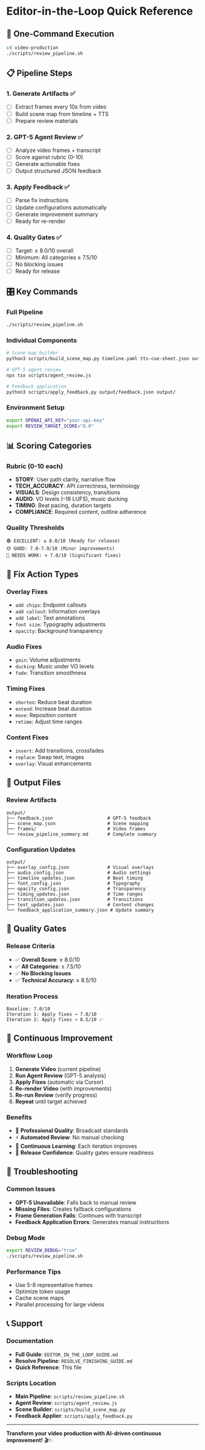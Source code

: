 # Editor-in-the-Loop Quick Reference

## 🚀 One-Command Execution
```bash
cd video-production
./scripts/review_pipeline.sh
```

## 📋 Pipeline Steps

### 1. **Generate Artifacts** ✅
- [ ] Extract frames every 10s from video
- [ ] Build scene map from timeline + TTS
- [ ] Prepare review materials

### 2. **GPT-5 Agent Review** ✅
- [ ] Analyze video frames + transcript
- [ ] Score against rubric (0-10)
- [ ] Generate actionable fixes
- [ ] Output structured JSON feedback

### 3. **Apply Feedback** ✅
- [ ] Parse fix instructions
- [ ] Update configurations automatically
- [ ] Generate improvement summary
- [ ] Ready for re-render

### 4. **Quality Gates** ✅
- [ ] Target: ≥ 8.0/10 overall
- [ ] Minimum: All categories ≥ 7.5/10
- [ ] No blocking issues
- [ ] Ready for release

## 🎛️ Key Commands

### **Full Pipeline**
```bash
./scripts/review_pipeline.sh
```

### **Individual Components**
```bash
# Scene map builder
python3 scripts/build_scene_map.py timeline.yaml tts-cue-sheet.json output/scene_map.json

# GPT-5 agent review
npx tsx scripts/agent_review.js

# Feedback application
python3 scripts/apply_feedback.py output/feedback.json output/
```

### **Environment Setup**
```bash
export OPENAI_API_KEY="your-api-key"
export REVIEW_TARGET_SCORE="8.0"
```

## 📊 Scoring Categories

### **Rubric (0-10 each)**
- **STORY**: User path clarity, narrative flow
- **TECH_ACCURACY**: API correctness, terminology
- **VISUALS**: Design consistency, transitions
- **AUDIO**: VO levels (–16 LUFS), music ducking
- **TIMING**: Beat pacing, duration targets
- **COMPLIANCE**: Required content, outline adherence

### **Quality Thresholds**
```
🟢 EXCELLENT: ≥ 8.0/10 (Ready for release)
🟡 GOOD: 7.0-7.9/10 (Minor improvements)
🔴 NEEDS WORK: < 7.0/10 (Significant fixes)
```

## 🔧 Fix Action Types

### **Overlay Fixes**
- `add chips`: Endpoint callouts
- `add callout`: Information overlays
- `add label`: Text annotations
- `font size`: Typography adjustments
- `opacity`: Background transparency

### **Audio Fixes**
- `gain`: Volume adjustments
- `ducking`: Music under VO levels
- `fade`: Transition smoothness

### **Timing Fixes**
- `shorten`: Reduce beat duration
- `extend`: Increase beat duration
- `move`: Reposition content
- `retime`: Adjust time ranges

### **Content Fixes**
- `insert`: Add transitions, crossfades
- `replace`: Swap text, images
- `overlay`: Visual enhancements

## 📁 Output Files

### **Review Artifacts**
```
output/
├── feedback.json                    # GPT-5 feedback
├── scene_map.json                   # Scene mapping
├── frames/                          # Video frames
└── review_pipeline_summary.md       # Complete summary
```

### **Configuration Updates**
```
output/
├── overlay_config.json              # Visual overlays
├── audio_config.json                # Audio settings
├── timeline_updates.json            # Beat timing
├── font_config.json                 # Typography
├── opacity_config.json              # Transparency
├── timing_updates.json              # Time ranges
├── transition_updates.json          # Transitions
├── text_updates.json                # Content changes
└── feedback_application_summary.json # Update summary
```

## 🚦 Quality Gates

### **Release Criteria**
- ✅ **Overall Score**: ≥ 8.0/10
- ✅ **All Categories**: ≥ 7.5/10
- ✅ **No Blocking Issues**
- ✅ **Technical Accuracy**: ≥ 8.5/10

### **Iteration Process**
```
Baseline: 7.0/10
Iteration 1: Apply fixes → 7.8/10
Iteration 2: Apply fixes → 8.5/10 ✅
```

## 🔄 Continuous Improvement

### **Workflow Loop**
1. **Generate Video** (current pipeline)
2. **Run Agent Review** (GPT-5 analysis)
3. **Apply Fixes** (automatic via Cursor)
4. **Re-render Video** (with improvements)
5. **Re-run Review** (verify progress)
6. **Repeat** until target achieved

### **Benefits**
- 🎯 **Professional Quality**: Broadcast standards
- ⚡ **Automated Review**: No manual checking
- 🔄 **Continuous Learning**: Each iteration improves
- 🚀 **Release Confidence**: Quality gates ensure readiness

## 🚨 Troubleshooting

### **Common Issues**
- **GPT-5 Unavailable**: Falls back to manual review
- **Missing Files**: Creates fallback configurations
- **Frame Generation Fails**: Continues with transcript
- **Feedback Application Errors**: Generates manual instructions

### **Debug Mode**
```bash
export REVIEW_DEBUG="true"
./scripts/review_pipeline.sh
```

### **Performance Tips**
- Use 5-8 representative frames
- Optimize token usage
- Cache scene maps
- Parallel processing for large videos

## 📞 Support

### **Documentation**
- **Full Guide**: `EDITOR_IN_THE_LOOP_GUIDE.md`
- **Resolve Pipeline**: `RESOLVE_FINISHING_GUIDE.md`
- **Quick Reference**: This file

### **Scripts Location**
- **Main Pipeline**: `scripts/review_pipeline.sh`
- **Agent Review**: `scripts/agent_review.js`
- **Scene Builder**: `scripts/build_scene_map.py`
- **Feedback Applier**: `scripts/apply_feedback.py`

---

**Transform your video production with AI-driven continuous improvement!** 🎬✨
